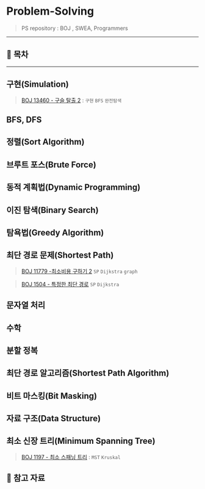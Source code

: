 
# Problem-Solving

> PS repository : BOJ , SWEA, Programmers

---
## 🤭 목차
---

## 구현(Simulation)

> [BOJ 13460 - 구슬 탈출 2](https://github.com/Rurril/Problem-Solving/blob/Test/Problem-Solving/PS/Simulation/N13460.md) : `구현` `BFS` `완전탐색` 

## BFS, DFS

## 정렬(Sort Algorithm)
## 브루트 포스(Brute Force)
## 동적 계획법(Dynamic Programming)
## 이진 탐색(Binary Search)
## 탐욕법(Greedy Algorithm)
## 최단 경로 문제(Shortest Path)
>  [BOJ 11779 -최소비용 구하기 2](https://github.com/Rurril/Problem-Solving/blob/Test/Problem-Solving/PS/ShortestPath/N11779.java) `SP` `Dijkstra` `graph`

>  [BOJ 1504 - 특정한 최단 경로](https://github.com/Rurril/Problem-Solving/blob/Test/Problem-Solving/PS/ShortestPath/N1504.java) `SP` `Dijkstra` 
## 문자열 처리
## 수학
## 분할 정복
## 최단 경로 알고리즘(Shortest Path Algorithm)
## 비트 마스킹(Bit Masking)
## 자료 구조(Data Structure)
## 최소 신장 트리(Minimum Spanning Tree)
> [BOJ 1197 - 최소 스패닝 트리](https://github.com/Rurril/Problem-Solving/blob/Test/Problem-Solving/PS/MST/N1197.md) : `MST` `Kruskal`




## 💌 참고 자료


